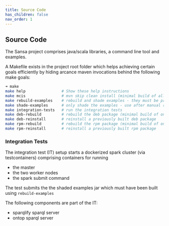 ```yaml
---
title: Source Code
has_children: false
nav_order: 1
---
```


## Source Code

The Sansa project comprises java/scala libraries, a command line tool and examples.

A Makefile exists in the project root folder which helps achieving certain goals efficiently by hiding arcance maven invocations behind the following make goals:

```bash
➜ make
make help                # Show these help instructions
make mcis                # mvn skip clean install (minimal build of all modules) - Passing args:  make mcis ARGS=-X
make rebuild-examples    # rebuild and shade examples - they must be present for integration tests
make shade-examples      # only shade the examples - use after manual rebuild of specific modules
make integration-tests   # run the integration tests
make deb-rebuild         # rebuild the deb package (minimal build of only required modules)
make deb-reinstall       # reinstall a previously built deb package
make rpm-rebuild         # rebuild the rpm package (minimal build of only required modules
make rpm-reinstall       # reinstall a previously built rpm package

```


### Integration Tests

The integration test (IT) setup starts a dockerized spark cluster (via testcontainers) comprising containers for running
* the master
* the two worker nodes
* the spark submit command

The test submits the the shaded examples jar which must have been built using `rebuild-examples`

The following components are part of the IT:

* sparqlify sparql server
* ontop sparql server

